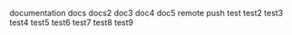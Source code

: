 documentation
docs
docs2
doc3
doc4
doc5
remote push
test
test2
test3
test4
test5
test6
test7
test8
test9
